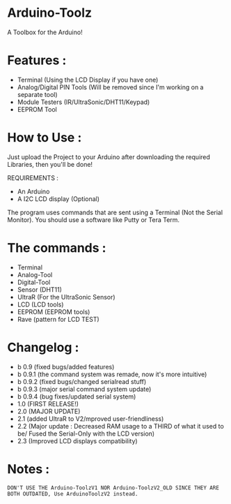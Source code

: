 # Arduino-Toolz
 A Toolbox for the Arduino!

# Features :

 - Terminal (Using the LCD Display if you have one)
 - Analog/Digital PIN Tools (Will be removed since I'm working on a separate tool) 
 - Module Testers (IR/UltraSonic/DHT11/Keypad)
 - EEPROM Tool

 # How to Use :

Just upload the Project to your Arduino after downloading the required Libraries, then you'll be done!

 REQUIREMENTS :
 - An Arduino
 - A I2C LCD display (Optional)

The program uses commands that are sent using a Terminal (Not the Serial Monitor).
You should use a software like Putty or Tera Term.

# The commands : 

 - Terminal
 - Analog-Tool
 - Digital-Tool
 - Sensor (DHT11) 
 - UltraR (For the UltraSonic Sensor)
 - LCD (LCD tools)
 - EEPROM (EEPROM tools)
 - Rave (pattern for LCD TEST)
 
# Changelog :

 - b 0.9 (fixed bugs/added features)
 - b 0.9.1 (the command system was remade, now it's more intuitive)
 - b 0.9.2 (fixed bugs/changed serialread stuff)
 - b 0.9.3 (major serial command system update)
 - b 0.9.4 (bug fixes/updated serial system)
 - 1.0 (FIRST RELEASE!)
 - 2.0 (MAJOR UPDATE)
 - 2.1 (added UltraR to V2/mproved user-friendliness)
 - 2.2 (Major update : Decreased RAM usage to a THIRD of what it used to be/ Fused the Serial-Only with the LCD version)
 - 2.3 (Improved LCD displays compatibility)
 
# Notes :

	DON'T USE THE Arduino-ToolzV1 NOR Arduino-ToolzV2_OLD SINCE THEY ARE BOTH OUTDATED, Use ArduinoToolzV2 instead.
